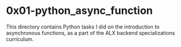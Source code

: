 # 0x01-python_async_function
This directory contains Python tasks I did on the introduction to asynchronous functions, as a part of the ALX backend specializations curriculum.